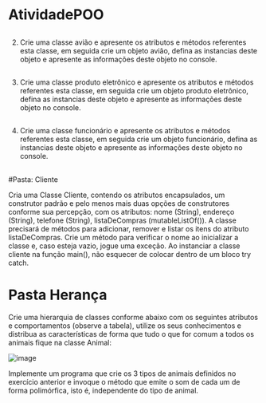 # AtividadePOO
##
2) Crie uma classe avião e apresente os atributos e métodos referentes esta classe, em seguida crie um objeto avião, defina as instancias deste objeto e apresente as informações deste objeto no console.
##
3) Crie uma classe produto eletrônico e apresente os atributos e métodos referentes esta classe, em seguida crie um objeto produto eletrônico, defina as instancias deste objeto e apresente as informações deste objeto no console.
##
4) Crie uma classe funcionário e apresente os atributos e métodos referentes esta classe, em seguida crie um objeto funcionário, defina as instancias deste objeto e apresente as informações deste objeto no console.

##
#Pasta: Cliente

Cria uma Classe Cliente, contendo os atributos encapsulados, um construtor padrão e pelo menos
mais duas opções de construtores conforme sua percepção, com os atributos: nome (String), endereço
 (String), telefone (String), listaDeCompras (mutableListOf<Strings>()).
A classe precisará de métodos para adicionar, remover e listar os itens do atributo listaDeCompras.
Crie um método para verificar o nome ao inicializar a classe e, caso esteja vazio, jogue uma exceção.
 Ao instanciar a classe cliente na função main(), não esquecer de colocar dentro de um bloco
 try catch.


# Pasta Herança

Crie uma hierarquia de classes conforme abaixo com os seguintes atributos e comportamentos (observe a tabela), utilize os seus conhecimentos e distribua as características de forma que tudo o que for comum a todos os animais fique na classe Animal: 

![image](https://user-images.githubusercontent.com/99733390/157307778-94a6a985-4061-4e64-8155-17a92a5d9acd.png)

Implemente um programa que crie os 3 tipos de animais definidos no exercício anterior e invoque o método que emite o som de cada um de forma polimórfica, isto é, independente do tipo de animal.
